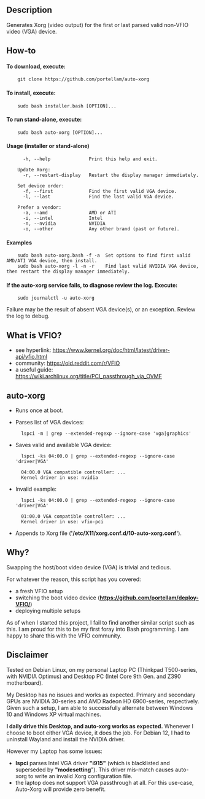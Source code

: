 ## Description
Generates Xorg (video output) for the first or last parsed valid non-VFIO video (VGA) device.

## How-to
#### To download, execute:
        git clone https://github.com/portellam/auto-xorg

#### To install, execute:
        sudo bash installer.bash [OPTION]...

#### To run stand-alone, execute:
        sudo bash auto-xorg [OPTION]...

#### Usage (installer or stand-alone)
          -h, --help              Print this help and exit.

        Update Xorg:
          -r, --restart-display   Restart the display manager immediately.

        Set device order:
          -f, --first             Find the first valid VGA device.
          -l, --last              Find the last valid VGA device.

        Prefer a vendor:
          -a, --amd               AMD or ATI
          -i, --intel             Intel
          -n, --nvidia            NVIDIA
          -o, --other             Any other brand (past or future).

#### Examples
        sudo bash auto-xorg.bash -f -a  Set options to find first valid AMD/ATI VGA device, then install.
        sudo bash auto-xorg -l -n -r    Find last valid NVIDIA VGA device, then restart the display manager immediately.

#### If the auto-xorg service fails, to diagnose review the log. Execute:
        sudo journalctl -u auto-xorg

Failure may be the result of absent VGA device(s), or an exception. Review the log to debug.

## What is VFIO?
* see hyperlink:    https://www.kernel.org/doc/html/latest/driver-api/vfio.html
* community:        https://old.reddit.com/r/VFIO
* a useful guide:   https://wiki.archlinux.org/title/PCI_passthrough_via_OVMF

## auto-xorg
* Runs once at boot.
* Parses list of VGA devices:

        lspci -m | grep --extended-regexp --ignore-case 'vga|graphics'
* Saves valid and available VGA device:

        lspci -ks 04:00.0 | grep --extended-regexp --ignore-case 'driver|VGA'

        04:00.0 VGA compatible controller: ...
        Kernel driver in use: nvidia
* Invalid example:

        lspci -ks 04:00.0 | grep --extended-regexp --ignore-case 'driver|VGA'

        01:00.0 VGA compatible controller: ...
        Kernel driver in use: vfio-pci

* Appends to Xorg file (**'/etc/X11/xorg.conf.d/10-auto-xorg.conf'**).

## Why?
Swapping the host/boot video device (VGA) is trivial and tedious.

For whatever the reason, this script has you covered:
* a fresh VFIO setup
* switching the boot video device (**https://github.com/portellam/deploy-VFIO/**)
* deploying multiple setups

As of when I started this project, I fail to find another similar script such as this.
I am proud for this to be my first foray into Bash programming.
I am happy to share this with the VFIO community.

## Disclaimer
Tested on Debian Linux, on my personal Laptop PC (Thinkpad T500-series, with NVIDIA Optimus) and Desktop PC (Intel Core 9th Gen. and Z390 motherboard).

My Desktop has no issues and works as expected. Primary and secondary GPUs are NVIDIA 30-series and AMD Radeon HD 6900-series, respectively. Given such a setup, I am able to successfully alternate between Windows 10 and Windows XP virtual machines.

**I daily drive this Desktop, and auto-xorg works as expected.** Whenever I choose to boot either VGA device, it does the job. For Debian 12, I had to uninstall
 Wayland and install the NVIDIA driver.
 
However my Laptop has some issues:
* **lspci** parses Intel VGA driver **"i915"** (which is blacklisted and superseded by **"modesetting**"). This driver mis-match causes auto-xorg to write an invalid Xorg configuration file.
* the laptop does not support VGA passthrough at all. For this use-case, Auto-Xorg will provide zero benefit.

